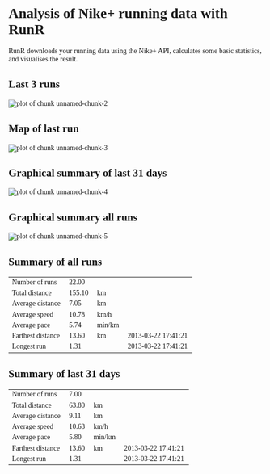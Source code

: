


<style type="text/css">
body, td {
   font-size: 14px;
   font-family: "Garamond";
}
td{
  padding-right: 10px;
}
</style>

Analysis of Nike+ running data with RunR
========================================================
RunR downloads your running data using the Nike+ API, calculates some basic statistics, and visualises the result.

Last 3 runs
--------------------------------------------------------
![plot of chunk unnamed-chunk-2](figure/unnamed-chunk-2.png) 


Map of last run
--------------------------------------------------------
![plot of chunk unnamed-chunk-3](figure/unnamed-chunk-3.png) 


Graphical summary of last 31 days
--------------------------------------------------------
![plot of chunk unnamed-chunk-4](figure/unnamed-chunk-4.png) 


Graphical summary all runs
--------------------------------------------------------
![plot of chunk unnamed-chunk-5](figure/unnamed-chunk-5.png) 


Summary of all runs
--------------------------------------------------------
<!-- html table generated in R 2.15.0 by xtable 1.7-1 package -->
<!-- Wed Mar 27 20:45:10 2013 -->
<TABLE 2>
  <TR> <TD> Number of runs </TD> <TD> 22.00 </TD> <TD>  </TD> <TD align="right">  </TD> </TR>
  <TR> <TD> Total distance </TD> <TD> 155.10 </TD> <TD> km </TD> <TD align="right">  </TD> </TR>
  <TR> <TD> Average distance </TD> <TD> 7.05 </TD> <TD> km </TD> <TD align="right">  </TD> </TR>
  <TR> <TD> Average speed </TD> <TD> 10.78 </TD> <TD> km/h </TD> <TD align="right">  </TD> </TR>
  <TR> <TD> Average pace </TD> <TD> 5.74 </TD> <TD> min/km </TD> <TD align="right">  </TD> </TR>
  <TR> <TD> Farthest distance </TD> <TD> 13.60 </TD> <TD> km </TD> <TD align="right"> 2013-03-22 17:41:21 </TD> </TR>
  <TR> <TD> Longest run </TD> <TD> 1.31 </TD> <TD>  </TD> <TD align="right"> 2013-03-22 17:41:21 </TD> </TR>
   </TABLE>


Summary of last 31 days
--------------------------------------------------------
<!-- html table generated in R 2.15.0 by xtable 1.7-1 package -->
<!-- Wed Mar 27 20:45:10 2013 -->
<TABLE 2>
  <TR> <TD> Number of runs </TD> <TD> 7.00 </TD> <TD>  </TD> <TD align="right">  </TD> </TR>
  <TR> <TD> Total distance </TD> <TD> 63.80 </TD> <TD> km </TD> <TD align="right">  </TD> </TR>
  <TR> <TD> Average distance </TD> <TD> 9.11 </TD> <TD> km </TD> <TD align="right">  </TD> </TR>
  <TR> <TD> Average speed </TD> <TD> 10.63 </TD> <TD> km/h </TD> <TD align="right">  </TD> </TR>
  <TR> <TD> Average pace </TD> <TD> 5.80 </TD> <TD> min/km </TD> <TD align="right">  </TD> </TR>
  <TR> <TD> Farthest distance </TD> <TD> 13.60 </TD> <TD> km </TD> <TD align="right"> 2013-03-22 17:41:21 </TD> </TR>
  <TR> <TD> Longest run </TD> <TD> 1.31 </TD> <TD>  </TD> <TD align="right"> 2013-03-22 17:41:21 </TD> </TR>
   </TABLE>

    


